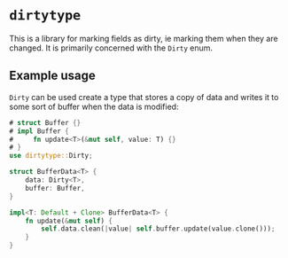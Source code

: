 # `dirtytype`

This is a library for marking fields as dirty, ie marking them when they are changed. It is primarily concerned with the `Dirty` enum.

## Example usage

`Dirty` can be used create a type that stores a copy of data and writes it to some sort of buffer when the data is modified:

```rust
# struct Buffer {}
# impl Buffer {
#     fn update<T>(&mut self, value: T) {}
# }
use dirtytype::Dirty;

struct BufferData<T> {
    data: Dirty<T>,
    buffer: Buffer,
}

impl<T: Default + Clone> BufferData<T> {
    fn update(&mut self) {
        self.data.clean(|value| self.buffer.update(value.clone()));
    }
}
```

